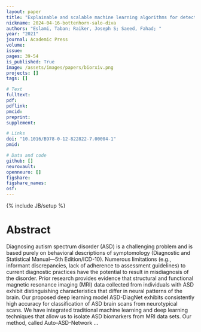 ```yaml
---
layout: paper
title: "Explainable and scalable machine learning algorithms for detection of autism spectrum disorder using fMRI data"
nickname: 2024-04-16-bottenhorn-salo-diva
authors: "Eslami, Taban; Raiker, Joseph S; Saeed, Fahad; "
year: "2021"
journal: Academic Press
volume: 
issue:
pages: 39-54
is_published: True
image: /assets/images/papers/biorxiv.png
projects: []
tags: []

# Text
fulltext:
pdf:
pdflink:
pmcid:
preprint: 
supplement:

# Links
doi: "10.1016/B978-0-12-822822-7.00004-1"
pmid:

# Data and code
github: []
neurovault:
openneuro: []
figshare:
figshare_names:
osf:
---
```

{% include JB/setup %}

# Abstract

Diagnosing autism spectrum disorder (ASD) is a challenging problem and is based purely on behavioral descriptions of symptomology (Diagnostic and Statistical Manual—5th Edition/ICD-10). Numerous limitations (e.g., informant discrepancies, lack of adherence to assessment guidelines) to current diagnostic practices have the potential to result in misdiagnosis of the disorder. Prior research provides evidence that structural and functional magnetic resonance imaging (MRI) data collected from individuals with ASD exhibit distinguishing characteristics that differ in neural patterns of the brain. Our proposed deep learning model ASD-DiagNet exhibits consistently high accuracy for classification of ASD brain scans from neurotypical scans. We have integrated traditional machine learning and deep learning techniques that allow us to isolate ASD biomarkers from MRI data sets. Our method, called Auto-ASD-Network …
